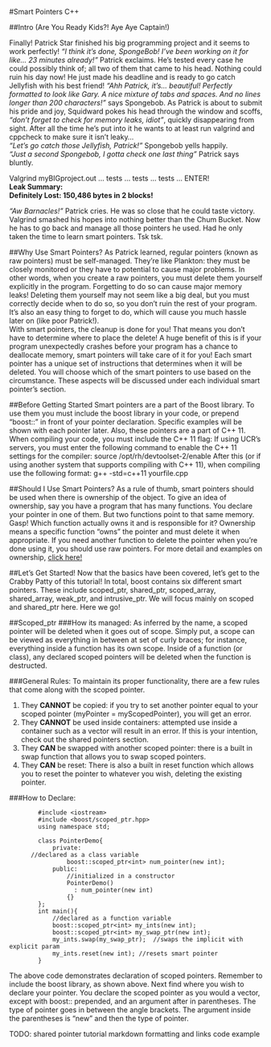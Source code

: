 #Smart Pointers C++

##Intro (Are You Ready Kids?! Aye Aye Captain!)

Finally! <a href="http://spongebob.wikia.com/wiki/Patrick_Star" style="text-decoration:none" target="_blank">Patrick Star</a> finished his big programming project and it seems to work perfectly! <i>“I think it’s done, <a href="http://spongebob.wikia.com/wiki/SpongeBob_SquarePants" style="text-decoration:none" target="_blank">SpongeBob</a>! I’ve been working on it for like… 23 minutes already!”</i> Patrick exclaims. He’s tested every case he could possibly think of; all two of them that came to his head. Nothing could ruin his day now! He just made his deadline and is ready to go catch Jellyfish with his best friend! <i>“Ahh Patrick, it’s… beautiful! Perfectly formatted to look like <a href="http://spongebob.wikia.com/wiki/Gary_the_Snail" style="text-decoration:none" target="_blank">Gary</a>. A nice mixture of tabs and spaces. And no lines longer than 200 characters!”</i> says Spongebob. As Patrick is about to submit his pride and joy, <a href="http://spongebob.wikia.com/wiki/Squidward_Tentacles" style="text-decoration:none" target="_blank">Squidward</a> pokes his head through the window and scoffs, <i>“don’t forget to check for memory leaks, idiot”</i>, quickly disappearing from sight. After all the time he’s put into it he wants to at least run valgrind and cppcheck to make sure it isn’t leaky…<br>
<i>“Let’s go catch those Jellyfish, Patrick!”</i> Spongebob yells happily.<br>
<i>“Just a second Spongebob, I gotta check one last thing”</i> Patrick says bluntly.<br>

Valgrind myBIGproject.out … tests … tests … tests … ENTER!<br>
<b>Leak Summary:</b><br>
<b>Definitely Lost: 150,486 bytes in 2 blocks!</b><br>

<i>“Aw Barnacles!”</i> Patrick cries. He was so close that he could taste victory.  Valgrind smashed his hopes into nothing better than the <a href="http://spongebob.wikia.com/wiki/Chum_Bucket" style="text-decoration:none" target="_blank">Chum Bucket</a>. Now he has to go back and manage all those pointers he used.  Had he only taken the time to learn smart pointers. Tsk tsk.

##Why Use Smart Pointers?
As Patrick learned, regular pointers (known as raw pointers) must be self-managed. They’re like <a href="http://spongebob.wikia.com/wiki/Sheldon_J._Plankton" style="text-decoration:none" target="_blank">Plankton</a>: they must be closely monitored or they have to potential to cause major problems. In other words, when you create a raw pointers, you must delete them yourself explicitly in the program. Forgetting to do so can cause major memory leaks! Deleting them yourself may not seem like a big deal, but you must correctly decide when to do so, so you don’t ruin the rest of your program. It’s also an easy thing to forget to do, which will cause you much hassle later on (like poor Patrick!).  
With smart pointers, the cleanup is done for you! That means you don’t have to determine where to place the delete! A huge benefit of this is if your program unexpectedly crashes before your program has a chance to deallocate memory, smart pointers will take care of it for you!
Each smart pointer has a unique set of instructions that determines when it will be deleted.  You will choose which of the smart pointers to use based on the circumstance. These aspects will be discussed under each individual smart pointer’s section.

##Before Getting Started
Smart pointers are a part of the Boost library.  To use them you must include the boost library in your code, or prepend “boost::” in front of your pointer declaration.  Specific examples will be shown with each pointer later.  Also, these pointers are a part of C++ 11. When compiling your code, you must include the C++ 11 flag:
If using UCR’s servers, you must enter the following command to enable the C++ 11 settings for the compiler: 
source	     /opt/rh/devtoolset-2/enable
After this (or if using another system that supports compiling with C++ 11), when compiling use the following format:
g++ -std=c++11 yourfile.cpp 
	
##Should I Use Smart Pointers?
As a rule of thumb, smart pointers should be used when there is ownership of the object. To give an idea of ownership, say you have a program that has many functions.  You declare your pointer in one of them.  But two functions point to that same memory. Gasp! Which function actually owns it and is responsible for it? Ownership means a specific function “owns” the pointer and must delete it when appropriate. If you need another function to delete the pointer when you’re done using it, you should use raw pointers.  For more detail and examples on ownership, <a href="http://ericlavesson.blogspot.com/2013/03/c-ownership-semantics.html">click here!</a>


##Let’s Get Started!
Now that the basics have been covered, let’s get to the Crabby Patty of this tutorial! In total, boost contains six different smart pointers.  These include scoped_ptr, shared_ptr, scoped_array, shared_array, weak_ptr, and intrusive_ptr. We will focus mainly on scoped and shared_ptr here.  Here we go!

##Scoped_ptr
###How its managed:
As inferred by the name, a scoped pointer will be deleted when it goes out of scope. Simply put, a scope can be viewed as everything in between at set of curly braces; for instance, everything inside a function has its own scope. Inside of a function (or class), any declared scoped pointers will be deleted when the function is destructed. 

###General Rules:
To maintain its proper functionality, there are a few rules that come along with the scoped pointer. 
<ol>
<li> They <b>CANNOT</b> be copied: if you try to set another pointer equal to your scoped pointer (myPointer = myScopedPointer), you will get an error.</li>
<li> They <b>CANNOT</b> be used inside containers: attempted use inside a container such as a vector will result in an error. If this is your intention, check out the shared pointers section.</li>
<li> They <b>CAN</b> be swapped with another scoped pointer: there is a built in swap function that allows you to swap scoped pointers.</li>
<li> They <b>CAN</b> be reset: There is also a built in reset function which allows you to reset the pointer to whatever you wish, deleting the existing pointer.</li>
</ol>
###How to Declare:

```
		#include <iostream>
		#include <boost/scoped_ptr.hpp>
		using namespace std;
		
		class PointerDemo{
			private:
      //declared as a class variable
				boost::scoped_ptr<int> num_pointer(new int);   
			public:
				//initialized in a constructor
				PointerDemo()		
				  : num_pointer(new int)
				{}
		};		
		int main(){
			//declared as a function variable
			boost::scoped_ptr<int> my_ints(new int);
			boost::scoped_ptr<int> my_swap_ptr(new int);
			my_ints.swap(my_swap_ptr);  //swaps the implicit with explicit param
			my_ints.reset(new int); //resets smart pointer
		}
```

The above code demonstrates declaration of scoped pointers. Remember to include the boost library, as shown above.  Next find where you wish to declare your pointer. You declare the scoped pointer as you would a vector, except with boost:: prepended, and an argument after in parentheses. The type of pointer goes in between the angle brackets.  The argument inside the parentheses is “new” and then the type of pointer. 

TODO:
shared pointer tutorial
markdown formatting and links
code example

